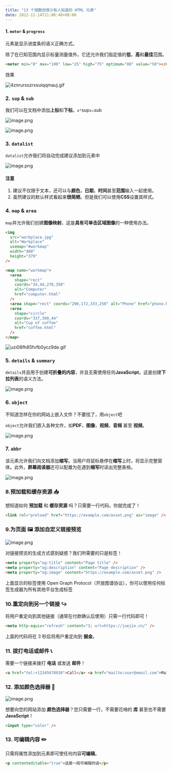 ```yaml
---
title: "13 个很酷但很少有人知道的 HTML 元素"
date: 2022-12-14T21:08:40+08:00
---
```


#### 1. `meter` & `progress`

元素是显示进度条的语义正确方式。

除了在已知范围内显示标量测量值外，它还允许我们指定值的**低**，**高**和**最佳**范围。

```html
<meter min="0" max="100" low="25" high="75" optimum="80" value="50"></meter>
```

效果

![4znrursszrxsuiqqmauj.gif](https://p6-juejin.byteimg.com/tos-cn-i-k3u1fbpfcp/4ca68cd5a3414e01a9cfb4272a392062~tplv-k3u1fbpfcp-zoom-in-crop-mark:4536:0:0:0.awebp?)

### 2. `sup` & `sub`

我们可以在文档中添加**上标**和**下标**。`x²`sup`x₀`sub

![image.png](https://p9-juejin.byteimg.com/tos-cn-i-k3u1fbpfcp/c2f7ad7475114d4d95146a357f561a94~tplv-k3u1fbpfcp-zoom-in-crop-mark:4536:0:0:0.awebp?)

![image.png](https://p3-juejin.byteimg.com/tos-cn-i-k3u1fbpfcp/16544dc295fa4ab099f11a085cf5506f~tplv-k3u1fbpfcp-zoom-in-crop-mark:4536:0:0:0.awebp?)

### 3. `datalist`

`datalist`允许我们将自动完成建议添加到元素中

![image.png](https://p6-juejin.byteimg.com/tos-cn-i-k3u1fbpfcp/ddd4b744c7dd467299e0def0f1cdaa32~tplv-k3u1fbpfcp-zoom-in-crop-mark:4536:0:0:0.awebp?)

#### 注意

1. 建议不仅限于文本，还可以与**颜色**，**日期**，**时间**甚至**范围**输入一起使用。
2. 虽然建议的默认样式看起来**很简陋**。但是我们可以使用**CSS**设置其样式。

### 4. `map` & `area`

`map`并允许我们创建**图像映射**，这是**具有可单击区域图像**的一种使用办法。

```html
<img
  src="workplace.jpg"
  alt="Workplace"
  usemap="#workmap"
  width="400"
  height="379"
/>

<map name="workmap">
  <area
    shape="rect"
    coords="34,44,270,350"
    alt="Computer"
    href="computer.html"
  />
  <area shape="rect" coords="290,172,333,250" alt="Phone" href="phone.html" />
  <area
    shape="circle"
    coords="337,300,44"
    alt="Cup of coffee"
    href="coffee.html"
  />
</map>
```

![uzi08fh85fvfb0ycz9de.gif](https://p1-juejin.byteimg.com/tos-cn-i-k3u1fbpfcp/35e5746c50834ae88d2b8fd3efc61107~tplv-k3u1fbpfcp-zoom-in-crop-mark:4536:0:0:0.awebp?)

### 5. `details` & `summary`

`details`并且用于创建**可折叠的内容**，并且无需使用任何**JavaScript**。这是创建**下拉列表**的语义方法。

![image.png](https://p1-juejin.byteimg.com/tos-cn-i-k3u1fbpfcp/eea1133ac3e244f4bbf1a0de544a0f45~tplv-k3u1fbpfcp-zoom-in-crop-mark:4536:0:0:0.awebp?)

### 6. `object`

不知道怎样在你的网站上嵌入文件？不要找了，用`object`吧

`object`允许我们嵌入各种文件，如**PDF**，**图像**，**视频**，**音频** 甚至 **视频**。

![image.png](https://p3-juejin.byteimg.com/tos-cn-i-k3u1fbpfcp/00b9f11275b246638a64dc07071c11da~tplv-k3u1fbpfcp-zoom-in-crop-mark:4536:0:0:0.awebp?)

### 7. `abbr`

该元素允许我们向文档添加**缩写**。当用户将鼠标悬停在**缩写**上时，将显示完整窗体。此外，**屏幕阅读器**还可以配置为在遇到**缩写**时读出完整表格。

![image.png](https://p1-juejin.byteimg.com/tos-cn-i-k3u1fbpfcp/18cfd2ef572f4755af6b4da70e1d2939~tplv-k3u1fbpfcp-zoom-in-crop-mark:4536:0:0:0.awebp?)

### 8.预加载和缓存资源 📥

想知道如何 **预加载** 和 **缓存资源** 吗？只需要一行代码，你就完成了！

```html
<link rel="preload" href="https://example.com/asset.png" as="image" />
```

### 9.为页面 🖼️ 添加自定义链接预览

![image.png](https://p6-juejin.byteimg.com/tos-cn-i-k3u1fbpfcp/b09e809326f84c7cbc7f3b4e7a6ba394~tplv-k3u1fbpfcp-zoom-in-crop-mark:4536:0:0:0.awebp?)

对链接预览的生成方式感到疑惑？我们所需要的只是标签！

```html
<meta property="og:title" content="Page title" />
<meta property="og:description" content="Page description" />
<meta property="og:image" content="https://example.com/asset.png" />
```

上面显示的标签使用 Open Graph Protocol（开放图谱协议），你可以使用任何标签生成器为所有其他平台生成标签

### 10.重定向到另一个链接 ↪️

将用户重定向到其他链接（通常在付款确认后使用）只需一行代码即可！

```html
<meta http-equiv="refresh" content="3; url=https://juejin.cn/" />
```

上面的代码将在 3 秒后将用户重定向到 **掘金**。

### 11. 拨打电话或邮件 📞

需要一个链接来拨打 **电话** 或发送 **邮件**！

```html
<a href="tel:+12345678910">Call</a> <a href="mailto:user@email.com">Mail</a>
```

### 12. 添加颜色选择器 🎨

![image.png](https://p9-juejin.byteimg.com/tos-cn-i-k3u1fbpfcp/1a6f350287bf4476964dda842dd8c780~tplv-k3u1fbpfcp-zoom-in-crop-mark:4536:0:0:0.awebp?)

想要向您的网站添加 **颜色选择器**？您只需要一行，不需要花哨的 **库** 甚至也不需要 **JavaScript**！

```html
<input type="color" />
```

### 13. 可编辑内容 ✏️

只需将属性添加到元素即可使任何内容**可编辑**。

```html
<p contenteditable="true">这是一段可编辑的话</p>
```
